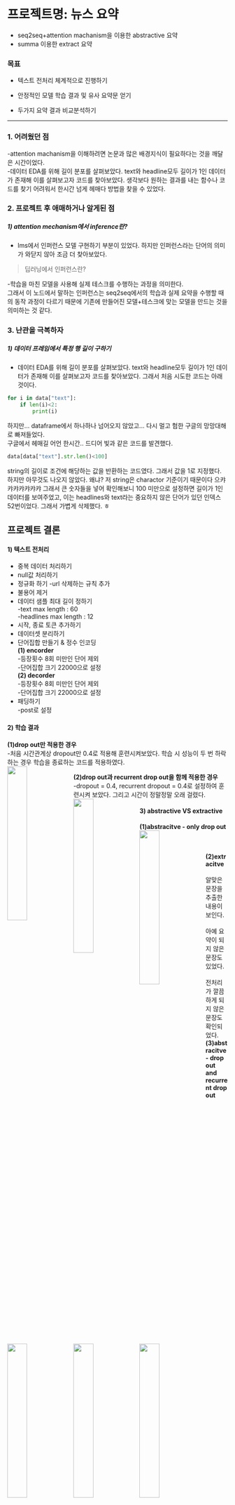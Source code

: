 # 프로젝트명: 뉴스 요약

- seq2seq+attention machanism을 이용한 abstractive 요약
- summa 이용한 extract 요약

### 목표   
- 텍스트 전처리 체계적으로 진행하기  

- 안정적인 모델 학습 결과 및 유사 요약문 얻기 

- 두가지 요약 결과 비교분석하기 
_________________________________________________________________________________
### 1. 어려웠던 점   
-attention machanism을 이해하려면 논문과 많은 배경지식이 필요하다는 것을 깨달은 시간이었다.     
-데이터 EDA를 위해 길이 분포를 살펴보았다. text와 headline모두 길이가 1인 데이터가 존재해 이를 살펴보고자 코드를 찾아보았다. 생각보다 원하는 결과를 내는 함수나 코드를 찾기 어려워서 한시간 넘게 헤매다 방법을 찾을 수 있었다.   


### 2. 프로젝트 후 애매하거나 알게된 점
##### 1)  attention mechanism에서 inference란?
- lms에서 인퍼런스 모델 구현하기 부분이 있었다. 하지만 인퍼런스라는 단어의 의미가 와닫지 않아 조금 더 찾아보았다.   
> 딥러닝에서 인퍼런스란?   


-학습을 마친 모델을 사용해 실제 테스크를 수행하는 과정을 의미한다.   
그래서 이 노드에서 말하는 인퍼런스는 seq2seq에서의 학습과 실제 요약을 수행할 때의 동작 과정이 다르기 때문에 기존에 만들어진 모델+테스크에 맞는 모델을 만드는 것을 의미하는 것 같다.   


### 3. 난관을 극복하자
##### 1) 데이터 프레임에서 특정 행 길이 구하기    
- 데이터 EDA를 위해 길이 분포를 살펴보았다. text와 headline모두 길이가 1인 데이터가 존재해 이를 살펴보고자 코드를 찾아보았다. 그래서 처음 시도한 코드는 아래것이다.
```python
for i in data["text"]:
    if len(i)<2:
        print(i)
```     
하지만... dataframe에서 하나하나 넘어오지 않았고... 다시 멀고 험한 구글의 망망대해로 빠져들었다.   
구글에서 헤매길 어언 한시간.. 드디어 빛과 같은 코드를 발견했다.   
``` python
data[data["text"].str.len()<100]
```        
string의 길이로 조건에 해당하는 값을 반환하는 코드였다. 그래서 값을 1로 지정했다. 하지만 아무것도 나오지 않았다. 왜냐? 저 string은 charactor 기준이기 때문이다 으캬캬캬캬캬캬캬 그래서 큰 숫자들을 넣어 확인해보니 100 미만으로 설정하면 길이가 1인 데이터를 보여주었고, 이는 headlines와 text라는 중요하지 않은 단어가 있던 인덱스 52번이었다. 그래서 가볍게 삭제했다. ㅎ   

## 프로젝트 결론   
#### 1) 텍스트 전처리    
- 중복 데이터 처리하기   
- null값 처리하기   
- 정규화 하기
     -url 삭제하는 규칙 추가   
- 불용어 제거   
- 데이터 샘플 최대 길이 정하기   
     -text max length : 60   
     -headlines max length : 12   
- 시작, 종료 토큰 추가하기      
- 데이터셋 분리하기   
- 단어집합 만들기 & 정수 인코딩   
     __(1) encorder__   
     -등장횟수 8회 미만인 단어 제외   
     -단어집합 크기 22000으로 설정  
     __(2) decorder__   
     -등장횟수 8회 미만인 단어 제외   
     -단어집합 크기 22000으로 설정   
- 패딩하기   
     -post로 설정   
     
#### 2) 학습 결과   
__(1)drop out만 적용한 경우__   
-처음 시간관계상 dropout만 0.4로 적용해 훈련시켜보았다. 학습 시 성능이 두 번 하락하는 경우 학습을 종료하는 코드를 적용하였다.    
<img src='https://user-images.githubusercontent.com/33904461/151659060-f69e973d-e935-4bdf-a273-9c9f2d31d1b2.png' style="float: left; width:30%; height:30%"/>   

__(2)drop out과 recurrent drop out을 함께 적용한 경우__   
-dropout = 0.4, recurrent dropout = 0.4로 설정하여 훈련시켜 보았다. 그리고 시간이 정말정말 오래 걸렸다.     
<img src='https://user-images.githubusercontent.com/33904461/151661559-b32434a2-e6b0-43b0-997a-b35d62e33002.png' style="float: left; width:30%; height:30%"/>   

#### 3) abstractive VS extractive   
__(1)abstracitve - only drop out__   
 <img src='https://user-images.githubusercontent.com/33904461/151659060-f69e973d-e935-4bdf-a273-9c9f2d31d1b2.png' style="float: left; width:30%; height:30%"/>   
 <img src='https://user-images.githubusercontent.com/33904461/151659474-75699aca-7a0f-4ad4-891c-50a3952c8476.png' style="float: left; width:30%; height:30%"/>   
 <img src='https://user-images.githubusercontent.com/33904461/151659484-6b0cfd1f-206b-4b7a-a16a-a47c9622f8f6.png' style="float: left; width:30%; height:30%"/>   
__(2)extracitve__   
 <img src='https://user-images.githubusercontent.com/33904461/151661728-f543663d-f1f3-48e8-8c0e-3e6ca362888e.png' style="float: left; width:30%; height:30%"/>   
 알맞은 문장을 추출한 내용이 보인다.   
  <img src='https://user-images.githubusercontent.com/33904461/151661684-488a7487-f6bf-4b17-b5c9-4740b9abc61f.png' style="float: left; width:30%; height:30%"/>   
  아예 요약이 되지 않은 문장도 있었다.   
   <img src='https://user-images.githubusercontent.com/33904461/151661673-614a918c-f797-4de4-b12b-7593adf13b0f.png' style="float: left; width:30%; height:30%"/>   
   전처리가 깔끔하게 되지 않은 문장도 확인되었다.   
__(3)abstracitve - drop out and recurrent drop out__   
 <img src='https://user-images.githubusercontent.com/33904461/151659060-f69e973d-e935-4bdf-a273-9c9f2d31d1b2.png' style="float: left; width:30%; height:30%"/>   